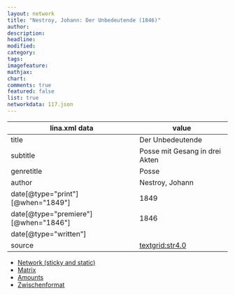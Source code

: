 ```yaml
---
layout: network
title: "Nestroy, Johann: Der Unbedeutende (1846)"
author:
description:
headline:
modified:
category:
tags:
imagefeature: 
mathjax: 
chart: 
comments: true
featured: false
list: true
networkdata: 117.json
---
```

lina.xml data  | value
------------- | -------------
title|Der Unbedeutende
subtitle|Posse mit Gesang in drei Akten
genretitle|Posse
author|Nestroy, Johann
date[@type="print"][@when="1849"]|1849
date[@type="premiere"][@when="1846"]|1846
date[@type="written"]|
source|[textgrid:str4.0](https://textgridlab.org/1.0/tgcrud-public/rest/textgrid:str4.0/data)



* [Network (sticky and static)](/network117)
* [Matrix](/matrix117)
* [Amounts](/amount117)
* [Zwischenformat](/lina117 )
